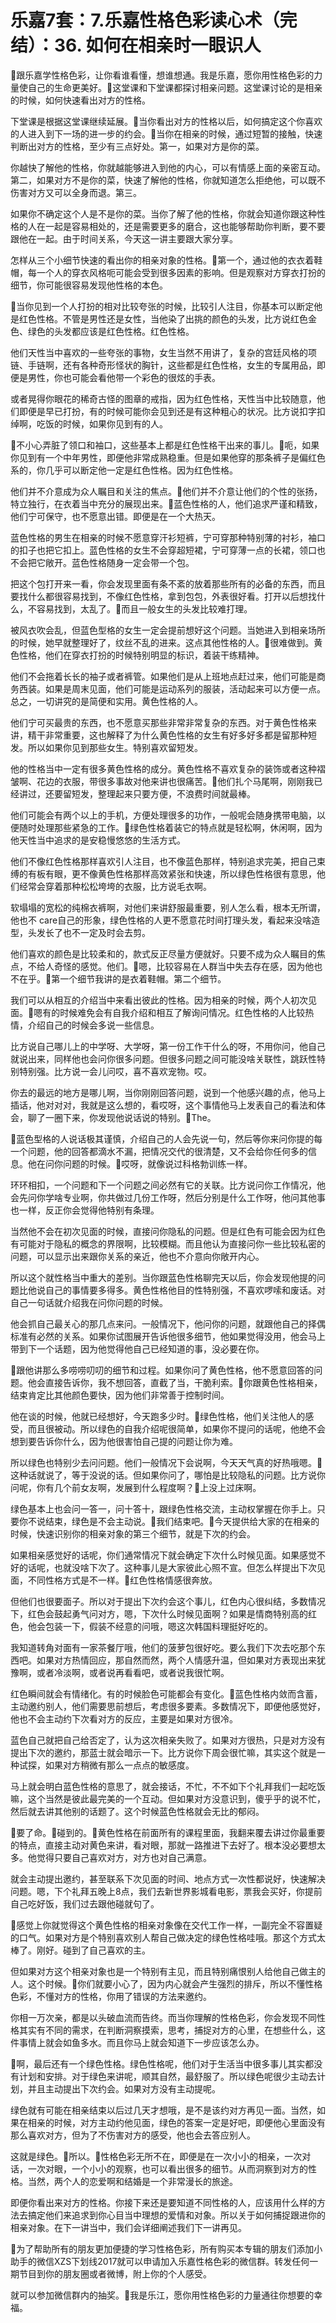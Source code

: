 # 乐嘉7套：7.乐嘉性格色彩读心术（完结）：36. 如何在相亲时一眼识人

🎼跟乐嘉学性格色彩，让你看谁看懂，想谁想通。我是乐嘉，愿你用性格色彩的力量使自己的生命更美好。🎼这堂课和下堂课都探讨相亲问题。这堂课讨论的是相亲的时候，如何快速看出对方的性格。

下堂课是根据这堂课继续延展。🎼当你看出对方的性格以后，如何搞定这个你喜欢的人进入到下一场的进一步的约会。🎼当你在相亲的时候，通过短暂的接触，快速判断出对方的性格，至少有三点好处。第一，如果对方是你的菜。

你越快了解他的性格，你就越能够进入到他的内心，可以有情感上面的亲密互动。第二，如果对方不是你的菜，快速了解他的性格，你就知道怎么拒绝他，可以既不伤害对方又可以全身而退。第三。

如果你不确定这个人是不是你的菜。当你了解了他的性格，你就会知道你跟这种性格的人在一起是容易相处的，还是需要更多的磨合，这也能够帮助你判断，要不要跟他在一起。由于时间关系，今天这一讲主要跟大家分享。

怎样从三个小细节快速的看出你的相亲对象的性格。🎼第一个，通过他的衣衣着鞋帽，每一个人的穿衣风格呃可能会受到很多因素的影响。但是观察对方穿衣打扮的细节，你可能很容易发现他性格的本色。

🎼当你见到一个人打扮的相对比较夸张的时候，比较引人注目，你基本可以断定他是红色性格。不管是男性还是女性，当他染了出挑的颜色的头发，比方说红色金色、绿色的头发都应该是红色性格。红色性格。

他们天性当中喜欢的一些夸张的事物，女生当然不用讲了，复杂的宫廷风格的项链、手链啊，还有各种奇形怪状的胸针，这些都是红色性格，女生的专属用品，即便是男性，你也可能会看他带一个彩色的很炫的手表。

或者晃得你眼花的稀奇古怪的图章的戒指，因为红色性格，天性当中比较随意，他们即便是早已打扮，有的时候可能你会见到还是有这种粗心的状况。比方说扣字扣绰啊，吃饭的时候，如果你见到有的人。

🎼不小心弄脏了领口和袖口，这些基本上都是红色性格干出来的事儿。🎼呃，如果你见到有一个中年男性，即便他非常成熟稳重。但是如果他穿的那条裤子是偏红色系的，你几乎可以断定他一定是红色性格。因为红色性格。

他们并不介意成为众人瞩目和关注的焦点。🎼他们并不介意让他们的个性的张扬，特立独行，在衣着当中充分的展现出来。🎼蓝色性格的人，他们追求严谨和精致，他们宁可保守，也不愿意出错。即便是在一个大热天。

蓝色性格的男生在相亲的时候不愿意穿汗衫短裤，宁可穿那种特别薄的衬衫，袖口的扣子也把它扣上。蓝色性格的女生不会穿超短裙，宁可穿薄一点的长裙，领口也不会把它敞开。蓝色性格随身一定会带一个包。

把这个包打开来一看，你会发现里面有条不紊的放着那些所有的必备的东西，而且要找什么都很容易找到，不像红色性格，拿到包包，外表很好看。打开以后想找什么，不容易找到，太乱了。🎼而且一般女生的头发比较难打理。

被风衣吹会乱，但蓝色型格的女生一定会提前想好这个问题。当她进入到相亲场所的时候，她早就整理好了，纹丝不乱的进来。这点其他性格的人。🎼很难做到。黄色性格，他们在穿衣打扮的时候特别明显的标识，着装干练精神。

他们不会拖着长长的袖子或者裤管。如果他们是从上班地点赶过来，他们可能是商务西装。如果是周末见面，他们可能是运动系列的服装，活动起来可以方便一点。总之，一切讲究的是简便和实用。黄色性格的人。

他们宁可买最贵的东西，也不愿意买那些非常非常复杂的东西。对于黄色性格来讲，精干非常重要，这也解释了为什么黄色性格的女生有好多好多都是留那种短发。所以如果你见到那些女生。特别喜欢留短发。

他的性格当中一定有很多黄色性格的成分。黄色性格不喜欢复杂的装饰或者这种褶皱啊、花边的衣服，带很多事故对他来讲也很痛苦。🎼他们扎个马尾啊，刚刚我已经讲过，还要留短发，整理起来只要方便，不浪费时间就最棒。

他们可能会有两个以上的手机，方便处理很多的功作，一般呢会随身携带电脑，以便随时处理那些紧急的工作。🎼绿色性格着装它的特点就是轻松啊，休闲啊，因为他天性当中追求的是安稳慢悠悠的生活方式。

他们不像红色性格那样喜欢引人注目，也不像蓝色那样，特别追求完美，把自己束缚的有板有眼，更不像黄色性格那样高效紧张和快速，所以绿色性格很有意思，他们经常会穿着那种松松垮垮的衣服，比方说毛衣啊。

软塌塌的宽松的纯棉衣裤啊，对他们来讲舒服最重要，别人怎么看，根本无所谓，他也不 care自己的形象，绿色性格的人更不愿意花时间打理头发，看起来没啥造型，头发长了也不一定及时会去剪。

他们喜欢的颜色是比较柔和的，款式反正尽量方便就好。只要不成为众人瞩目的焦点，不给人奇怪的感觉。他们。🎼嗯，比较容易在人群当中失去存在感，因为他也不在乎。🎼第一个细节我讲的是衣着鞋帽。第二个细节。

我们可以从相互的介绍当中来看出彼此的性格。因为相亲的时候，两个人初次见面。🎼嗯有的时候难免会有自我介绍和相互了解询问情况。红色性格的人比较热情，介绍自己的时候会多说一些信息。

比方说自己哪儿上的中学呀、大学呀，第一份工作干什么的呀，不用你问，他自己就说出来，同样他也会问你很多问题。但很多问题之间可能没啥关联性，跳跃性特别特别强。比方说一会儿问哎，喜不喜欢宠物。哎。

你去的最远的地方是哪儿啊，当你刚刚回答问题，说到一个他感兴趣的点，他马上插话，他对对对，我就是这么想的，看哎呀，这个事情他马上发表自己的看法和体会，聊了一圈下来，你发现他说话说的特别。🎼The。

🎼蓝色型格的人说话极其谨慎，介绍自己的人会先说一句，然后等你来问你提的每一个问题，他的回答都滴水不漏，把情况交代的很清楚，又不会给你任何多的信息。他在问你问题的时候。🎼哎呀，就像说过科格勃训练一样。

环环相扣，一个问题和下一个问题之间必然有它的关联。比方说问你工作情况，他会先问你学啥专业啊，你共做过几份工作呀，然后分别是什么工作呀，他问其他事也一样，反正你会觉得他特别有条理。

当然他不会在初次见面的时候，直接问你隐私的问题。但是红色有可能会因为红色有可能对于隐私的概念的界限啊，比较模糊。而且他认为直接问你一些比较私密的问题，可以显示出来跟你关系的亲近，他也不介意向你敞开内心。

所以这个就性格当中重大的差别。当你跟蓝色性格聊完天以后，你会发现他提的问题比他说自己的事情要多得多。黄色性格他目的性特别强，不喜欢啰嗦和废话。对自己一句话就介绍我在问你问题的时候。

他会抓自己最关心的那几点来问。一般情况下，他问你的问题，就跟他自己的择偶标准有必然的关系。如果你试图展开告诉他很多细节，他如果觉得没用，他会马上带到下一个话题，因为他觉得他自己已经知道的事，没必要在你。

🎼跟他讲那么多唠唠叨叨的细节和过程。如果你问了黄色性格，他不愿意回答的问题。他会直接告诉你，我不想回答，直截了当，干脆利索。🎼你跟黄色性格相亲，结束肯定比其他颜色要快，因为他们非常善于控制时间。

他在谈的时候，他就已经想好，今天跑多少时。🎼绿色性格，他们关注他人的感受，而且很被动。所以绿色的自我介绍呢很简单，如果你不提问的话呢，他绝不会想到要告诉你什么，因为他很害怕自己提的问题让你为难。

所以绿色也特别少去问问题。他们一般情况下会说啊，今天天气真的好热哦嗯。🎼这种话就说了，等于没说的话。但如果你问了，哪怕是比较隐私的问题。比方说你问呢，你有几个前女友啊，发展到什么程度啊？🎼上没上过床啊。

绿色基本上也会问一答一，问十答十，跟绿色性格交流，主动权掌握在你手上。只要你不说结束，绿色是不会主动说。🎼我们结束吧。🎼今天提供给大家的在相亲的时候，快速识别你的相亲对象的第三个细节，就是下次的约会。

如果相亲感觉好的话呢，你们通常情况下就会确定下次什么时候见面。如果感觉不好的话呢，也就没啥下次了。这种事儿是大家彼此心照不宣。但怎么样提出下次见面，不同性格方式是不一样。🎼红色性格情感很奔放。

但他们也很要面子。所以对于提出下次约会这个事儿，红色内心很纠结，多数情况下，红色会鼓起勇气问对方，嗯，下次什么时候见面啊？如果是情商特别高的红色，他会包装一下，假装不经意的问哦，嗯这次韩国料理挺好吃的。

我知道转角对面有一家茶餐厅哦，他们的菠萝包很好吃。要么我们下次去吃那个东西吧。如果对方热情回应，那自然而然，两个人情感升温，但如果对方表现出来犹豫啊，或者冷淡啊，或者说再看看吧，或者说我很忙啊。

红色瞬间就会有情绪化。有的时候脸色可能都会有变化。🎼蓝色性格内敛而含蓄，主动邀约别人，他们需要思前想后，考虑很多要素。多数情况下，即便他感觉好，他也不会主动约下次看对方的反应，主要是如果对方很冷。

蓝色自己就把自己给否定了，认为这次相亲失败了。如果对方很热，只是对方没有提出下次的邀约，那蓝士就会暗示一下。比方说你下周会很忙嘛，其实这个就是一种试探，如果对方稍微有那么一点点的敏感度。

马上就会明白蓝色性格的意思了，就会接话，不忙，不不如下个礼拜我们一起吃饭嘛，这个当然是彼此最完美的一个互动。但如果对方没意识到，傻乎乎的说不忙，然后就去讲其他别的话题了。这个时候蓝色性格就会无比的郁闷。

🎼要了命。🎼碰到的。🎼黄色性格在前面所有的课程里面，我翻来覆去讲过你最重要的特点，直接主动对黄色来讲，看对眼，那就一路推进下去好了。根本没必要想太多。他觉得只要自己喜欢对方，对方也对自己满意。

就会主动提出邀约，甚至联系下次见面的时间、地点方式一次性都说好，快速解决问题。嗯，下个礼拜五晚上8点，我们去新世界影城看电影，票我会买好，你提前自己吃好饭，我们过去跟他碰就句了。

🎼感觉上你就觉得这个黄色性格的相亲对象像在交代工作一样，一副完全不容置疑的口气。如果对方是个特别喜欢别人帮自己做决定的绿色性格哇哦。那这个方式太棒了。刚好。碰到了自己喜欢的主。

但如果对方这个相亲对象也是一个特别有主见，而且特别痛恨别人给他自己做主的人。这个时候。🎼你们就要小心了，因为内心就会产生强烈的排斥，所以不懂性格色彩，不懂对方的性格，你用了错误的方法来邀约。

你相一万次亲，都是以头破血流而告终。而当你理解的性格色彩，你会发现不同性格其实有不同的需求，在判断洞察摸索，思考，捕捉对方的心里，在想些什么，这件事情上就会如鱼多水。而且你马上就会知道下一步应该怎么办。

🎼啊，最后还有一个绿色性格。绿色性格呢，他们对于生活当中很多事儿其实都没有计划和安排。对于绿色来讲呢，顺其自然，最舒服了。所以绿色呢很少主动去计划，并且主动提出下次约会。如果对方没有主动提呢。

绿色就有可能在相亲结束以后过几天才想哦，是不是该约对方再见一面。当然，如果在相亲的时候，对方主动约他见面，绿色的答案一定是好吧，即便他心里面没有那么喜欢对方，但为了不伤害对方的感受，他也会去答应别人。

这就是绿色。🎼所以。🎼性格色彩无所不在，即便是在一次小小的相亲，一次对话，一次对眼，一个小小的观察，也可以看出很多的细节。从而洞察到对方的性格。当然，两个人的恋爱啊和结婚是一个非常漫长的旅途。

即便你看出来对方的性格。你接下来还是要知道不同性格的人，应该用什么样的方法去搞定他们来追求到你心目当中理想的爱情和对象。所以关于如何捕捉跟进你的相亲对象。在下一讲当中，我们会详细阐述我们下一讲再见。

🎼为了帮助所有的朋友更加便捷的学习性格色彩，所有购买本专辑的朋友们添加小助手的微信XZS下划线2017就可以申请加入乐嘉性格色彩的微信群。转发任何一期节目到你的朋友圈或者微博，附上你的个人感受。

就可以参加微信群内的抽奖。🎼我是乐江，愿你用性格色彩的力量通往你想要的幸福。